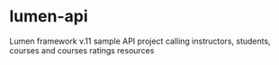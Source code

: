 # lumen-api
Lumen framework v.11 sample API project calling instructors, students, courses and courses ratings resources

